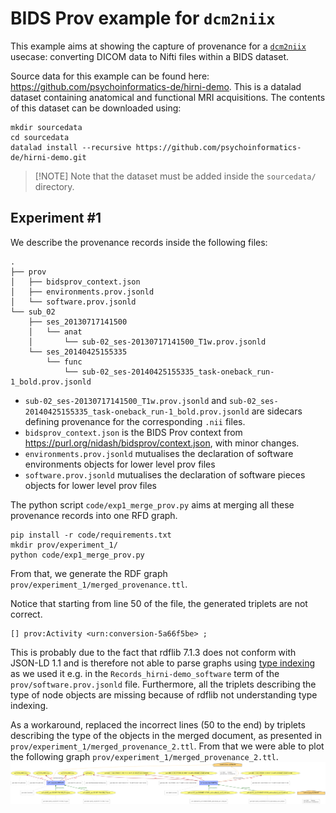 # BIDS Prov example for `dcm2niix`

This example aims at showing the capture of provenance for a [`dcm2niix`](https://github.com/rordenlab/dcm2niix) usecase: converting DICOM data to Nifti files within a BIDS dataset.

Source data for this example can be found here: https://github.com/psychoinformatics-de/hirni-demo. This is a datalad dataset containing anatomical and functional MRI acquisitions. The contents of this dataset can be downloaded using:
```shell
mkdir sourcedata
cd sourcedata
datalad install --recursive https://github.com/psychoinformatics-de/hirni-demo.git
```

> [!NOTE] Note that the dataset must be added inside the `sourcedata/` directory.


## Experiment #1

We describe the provenance records inside the following files:
```
.
├── prov
│   ├── bidsprov_context.json
│   ├── environments.prov.jsonld
│   └── software.prov.jsonld
└── sub_02
    ├── ses_20130717141500
    │   └── anat
    │       └── sub-02_ses-20130717141500_T1w.prov.jsonld
    └── ses_20140425155335
        └── func
            └── sub-02_ses-20140425155335_task-oneback_run-1_bold.prov.jsonld
```

* `sub-02_ses-20130717141500_T1w.prov.jsonld` and `sub-02_ses-20140425155335_task-oneback_run-1_bold.prov.jsonld` are sidecars defining provenance for the corresponding `.nii` files.
* `bidsprov_context.json` is the BIDS Prov context from https://purl.org/nidash/bidsprov/context.json, with minor changes.
* `environments.prov.jsonld` mutualises the declaration of software environments objects for lower level prov files
* `software.prov.jsonld` mutualises the declaration of software pieces objects for lower level prov files

The python script `code/exp1_merge_prov.py` aims at merging all these provenance records into one RFD graph.

```shell
pip install -r code/requirements.txt
mkdir prov/experiment_1/
python code/exp1_merge_prov.py
```

From that, we generate the RDF graph `prov/experiment_1/merged_provenance.ttl`.

Notice that starting from line 50 of the file, the generated triplets are not correct.
```turtle
[] prov:Activity <urn:conversion-5a66f5be> ;
```

This is probably due to the fact that rdflib 7.1.3 does not conform with JSON-LD 1.1 and is therefore not able to parse graphs using [type indexing](https://www.w3.org/TR/json-ld11/#example-106-indexing-data-in-json-ld-by-type) as we used it e.g. in the `Records_hirni-demo_software` term of the `prov/software.prov.jsonld` file.
Furthermore, all the triplets describing the type of node objects are missing because of rdflib not understanding type indexing.

As a workaround, replaced the incorrect lines (50 to the end) by triplets describing the type of the objects in the merged document, as presented in `prov/experiment_1/merged_provenance_2.ttl`.
From that we were able to plot the following graph `prov/experiment_1/merged_provenance_2.ttl`.
![](/examples/dcm2niix/prov/experiment_1/merged_provenance_2.png)
